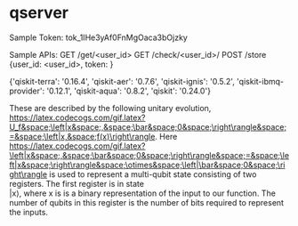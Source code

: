 # qserver

Sample Token: tok_1IHe3yAf0FnMgOaca3bOjzky

Sample APIs: 
GET /get/<user_id>
GET /check/<user_id>/<token>
POST /store {user_id: <user_id>, token: <token> }



{'qiskit-terra': '0.16.4',
 'qiskit-aer': '0.7.6',
 'qiskit-ignis': '0.5.2',
 'qiskit-ibmq-provider': '0.12.1',
 'qiskit-aqua': '0.8.2',
 'qiskit': '0.24.0'}


These are described by the following unitary evolution,
https://latex.codecogs.com/gif.latex?U_f&space;\left|x&space;,&space;\bar&space;0&space;\right\rangle&space;=&space;\left|x,&space;f(x)\right\rangle.
Here https://latex.codecogs.com/gif.latex?\left|x&space;,&space;\bar&space;0&space;\right\rangle&space;=&space;\left|x&space;\right\rangle&space;\otimes&space;\left|\bar&space;0&space;\right\rangle is used to represent a multi-qubit state consisting of two registers. The first register is in state  
|x⟩, where  x is  is a binary representation of the input to our function. The number of qubits in this register is the number of bits required to represent the inputs.
